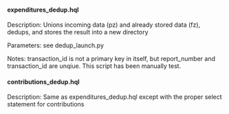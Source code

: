 #### expenditures_dedup.hql
Description: Unions incoming data (pz) and already stored data (fz), dedups, and stores the result into a new directory

Parameters: see dedup_launch.py

Notes: transaction_id is not a primary key in itself, but report_number and transaction_id are unqiue. This script has been manually test.

#### contributions_dedup.hql
Description: Same as expenditures_dedup.hql except with the proper select statement for contributions
